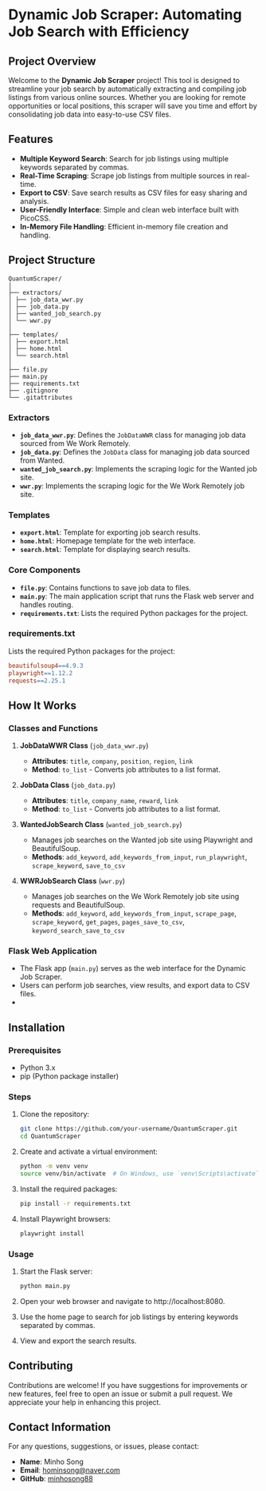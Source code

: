 # Dynamic Job Scraper: Automating Job Search with Efficiency

## Project Overview

Welcome to the **Dynamic Job Scraper** project! This tool is designed to streamline your job search by automatically extracting and compiling job listings from various online sources. Whether you are looking for remote opportunities or local positions, this scraper will save you time and effort by consolidating job data into easy-to-use CSV files.

## Features

- **Multiple Keyword Search**: Search for job listings using multiple keywords separated by commas.
- **Real-Time Scraping**: Scrape job listings from multiple sources in real-time.
- **Export to CSV**: Save search results as CSV files for easy sharing and analysis.
- **User-Friendly Interface**: Simple and clean web interface built with PicoCSS.
- **In-Memory File Handling**: Efficient in-memory file creation and handling.

## Project Structure
```plain text
QuantumScraper/
│
├── extractors/
│ ├── job_data_wwr.py
│ ├── job_data.py
│ ├── wanted_job_search.py
│ └── wwr.py
│
├── templates/
│ ├── export.html
│ ├── home.html
│ └── search.html
│
├── file.py
├── main.py
├── requirements.txt
├── .gitignore
└── .gitattributes
```

### Extractors

- **`job_data_wwr.py`**: Defines the `JobDataWWR` class for managing job data sourced from We Work Remotely.
- **`job_data.py`**: Defines the `JobData` class for managing job data sourced from Wanted.
- **`wanted_job_search.py`**: Implements the scraping logic for the Wanted job site.
- **`wwr.py`**: Implements the scraping logic for the We Work Remotely job site.

### Templates

- **`export.html`**: Template for exporting job search results.
- **`home.html`**: Homepage template for the web interface.
- **`search.html`**: Template for displaying search results.

### Core Components

- **`file.py`**: Contains functions to save job data to files.
- **`main.py`**: The main application script that runs the Flask web server and handles routing.
- **`requirements.txt`**: Lists the required Python packages for the project.

### requirements.txt
Lists the required Python packages for the project:

``` makefile
beautifulsoup4==4.9.3
playwright==1.12.2
requests==2.25.1
```

## How It Works

### Classes and Functions

1. **JobDataWWR Class** (`job_data_wwr.py`)
   - **Attributes**: `title`, `company`, `position`, `region`, `link`
   - **Method**: `to_list` - Converts job attributes to a list format.

2. **JobData Class** (`job_data.py`)
   - **Attributes**: `title`, `company_name`, `reward`, `link`
   - **Method**: `to_list` - Converts job attributes to a list format.

3. **WantedJobSearch Class** (`wanted_job_search.py`)
   - Manages job searches on the Wanted job site using Playwright and BeautifulSoup.
   - **Methods**: `add_keyword`, `add_keywords_from_input`, `run_playwright`, `scrape_keyword`, `save_to_csv`

4. **WWRJobSearch Class** (`wwr.py`)
   - Manages job searches on the We Work Remotely job site using requests and BeautifulSoup.
   - **Methods**: `add_keyword`, `add_keywords_from_input`, `scrape_page`, `scrape_keyword`, `get_pages`, `pages_save_to_csv`, `keyword_search_save_to_csv`

### Flask Web Application

- The Flask app (`main.py`) serves as the web interface for the Dynamic Job Scraper.
- Users can perform job searches, view results, and export data to CSV files.
- 
## Installation

### Prerequisites

- Python 3.x
- pip (Python package installer)

### Steps

1. Clone the repository:
   ```sh
   git clone https://github.com/your-username/QuantumScraper.git
   cd QuantumScraper
   ```
2. Create and activate a virtual environment:

    ```sh
    python -m venv venv
    source venv/bin/activate  # On Windows, use `venv\Scripts\activate`
    ````
3. Install the required packages:

    ```sh
    pip install -r requirements.txt
    ```
4. Install Playwright browsers:

    ```sh
    playwright install
    ```

### Usage

1. Start the Flask server:
    
    ```sh
    python main.py
    ```
2. Open your web browser and navigate to http://localhost:8080.

3. Use the home page to search for job listings by entering keywords separated by commas.

4. View and export the search results.

## Contributing

Contributions are welcome! If you have suggestions for improvements or new features, feel free to open an issue or submit a pull request. We appreciate your help in enhancing this project.


## Contact Information

For any questions, suggestions, or issues, please contact:

- **Name**: Minho Song
- **Email**: [hominsong@naver.com](mailto:hominsong@naver.com)
- **GitHub**: [minhosong88](https://github.com/minhosong88)
